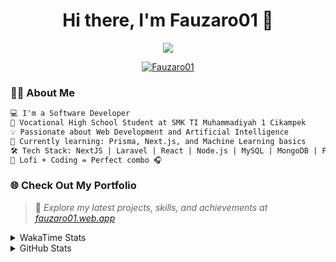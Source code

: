 <h1 align="center">Hi there, I'm Fauzaro01 👋</h1>

<p align="center">
  <img src="https://readme-typing-svg.herokuapp.com?font=Fira+Code&size=22&pause=1000&center=true&vCenter=true&width=460&lines=Full+Stack+Web+Developer;Self-Taught+Programmer;Always+Learning+New+Things;Love+to+Build+Cool+Stuff+😎" />
</p>

<p align="center">
  <a href="https://github.com/Fauzaro01">
    <img src="https://komarev.com/ghpvc/?username=Fauzaro01&label=Profile+views&color=blue&style=flat" alt="Fauzaro01" />
  </a>
</p>

### 👨‍💻 About Me

```txt
💻 I'm a Software Developer
🏫 Vocational High School Student at SMK TI Muhammadiyah 1 Cikampek
💡 Passionate about Web Development and Artificial Intelligence
🌱 Currently learning: Prisma, Next.js, and Machine Learning basics
🛠️ Tech Stack: NextJS | Laravel | React | Node.js | MySQL | MongoDB | PrismaJS
🎵 Lofi + Coding = Perfect combo 🎧
```


### 🌐 Check Out My Portfolio

> 📎 *Explore my latest projects, skills, and achievements at [fauzaro01.web.app](https://fauzaro01.web.app)*


<details>
  <summary>
     WakaTime Stats
  </summary>
  <br>
  
  <!--START_SECTION:waka-->

```txt
From: 10 September 2021 - To: 28 October 2025

Total Time: 998 hrs

JavaScript          323 hrs 51 mins ████████░░░░░░░░░░░░░░░░░   32.45 %
PHP                 181 hrs 53 mins ████▓░░░░░░░░░░░░░░░░░░░░   18.22 %
HTML                110 hrs 40 mins ██▓░░░░░░░░░░░░░░░░░░░░░░   11.09 %
Blade Template      86 hrs 51 mins  ██▒░░░░░░░░░░░░░░░░░░░░░░   08.70 %
EJS                 70 hrs 29 mins  █▓░░░░░░░░░░░░░░░░░░░░░░░   07.06 %
Java                46 hrs 8 mins   █░░░░░░░░░░░░░░░░░░░░░░░░   04.62 %
CSS                 37 hrs 55 mins  █░░░░░░░░░░░░░░░░░░░░░░░░   03.80 %
JSON                36 hrs 13 mins  █░░░░░░░░░░░░░░░░░░░░░░░░   03.63 %
TypeScript          21 hrs 39 mins  ▓░░░░░░░░░░░░░░░░░░░░░░░░   02.17 %
Python              13 hrs 52 mins  ▒░░░░░░░░░░░░░░░░░░░░░░░░   01.39 %
```

<!--END_SECTION:waka-->
</details>
<details>
  <summary>
    GitHub Stats
  </summary>
  <br>
  <div align="center">
    <img src="https://github-readme-stats.vercel.app/api?username=Fauzaro01&show_icons=true&theme=algolia" alt="Fauzaro01's GitHub Stats" style="margin: 20px;" />
    <img src="https://github-readme-streak-stats.herokuapp.com/?user=Fauzaro01&theme=algolia" alt="Fauzaro01's GitHub Streak" style="margin: 20px;" />
  </div>

  <div align="center">
    <img src="https://github-readme-stats.vercel.app/api?username=Fauzaro01&show_icons=true&locale=en&count_private=true&hide_rank=true&custom_title=My%20GitHub%20Stats&disable_animations=true&theme=algolia" alt="Fauzaro01's Stars" style="margin: 20px;" />
    <img src="https://github-readme-stats.vercel.app/api/top-langs/?username=Fauzaro01&langs_count=8&theme=algolia&layout=compact" alt="Top Languages" style="margin: 20px;" />
  </div>
</details>
